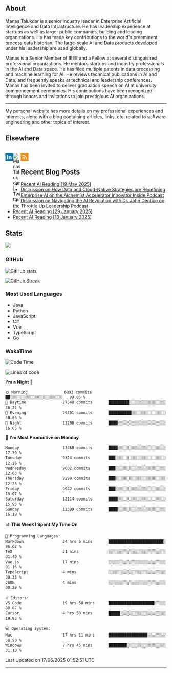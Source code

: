## About

Manas Talukdar is a senior industry leader in Enterprise Artificial Intelligence and Data Infrastructure. He has leadership experience at startups as well as larger public companies, building and leading organizations. He has made key contributions to the world's preeminent process data historian. The large-scale AI and Data products developed under his leadership are used globally.

Manas is a Senior Member of IEEE and a Fellow at several distinguished professional organizations. He mentors startups and industry professionals in the AI and Data space. He has filed multiple patents in data processing and machine learning for AI. He reviews technical publications in AI and Data, and frequently speaks at technical and leadership conferences. Manas has been invited to deliver graduation speech on AI at university commencement ceremonies. His contributions have been recognized through honors and invitations to join prestigious AI organizations.

---

My [personal website](https://manastalukdar.github.io/) has more details on my professional experiences and interests, along with a blog containing articles, links, etc. related to software engineering and other topics of interest.

## Elsewhere

</br>

<a href="https://www.linkedin.com/in/manastalukdar" target="_blank">
  <img align="left" alt="Manas Talukdar | Linkedin" width="24px" src="https://raw.githubusercontent.com/edent/SuperTinyIcons/master/images/svg/linkedin.svg" />
</a>
<a href="https://www.twitter.com/manastalukdar" target="_blank">
  <img align="left" alt="Manas Talukdar | Twitter" width="24px" src="https://github.com/TheDudeThatCode/TheDudeThatCode/blob/master/Assets/Twitter.svg" />
</a>
<a href="https://manastalukdar.github.io/" target="_blank">
  <img align="left" alt="Manas Talukdar | Website" width="24px" src="https://github.com/edent/SuperTinyIcons/blob/master/images/svg/rss.svg" />
</a>

</br>

## Recent Blog Posts

<!-- BLOG:START -->
- [Recent AI Reading [19 May 2025]](https://manastalukdar.github.io/blog/2025/05/19/recent-ai-reading-19-may-2025/)
- [Discussion on How Data and Cloud-Native Strategies are Redefining Enterprise AI on the Alchemist Accelerator Innovator Inside Podcast](https://manastalukdar.github.io/blog/2025/03/18/discussion-data-enterprise-ai-alchemist-accelerator-innovators-inside-podcast/)
- [Discussion on Navigating the AI Revolution with Dr. John Dentico on the Throttle Up Leadership Podcast](https://manastalukdar.github.io/blog/2025/03/07/discussion-ai-dr-john-dentico-throttle-up-leadership-podcast/)
- [Recent AI Reading [29 January 2025]](https://manastalukdar.github.io/blog/2025/01/29/recent-ai-reading-29-january-2025/)
- [Recent AI Reading [18 January 2025]](https://manastalukdar.github.io/blog/2025/01/18/recent-ai-reading-18-january-2025/)
<!-- BLOG:END -->

## Stats

![](https://komarev.com/ghpvc/?username=manastalukdar)

### GitHub

![GitHub stats](https://github-readme-stats.vercel.app/api?username=manastalukdar&show_icons=true&hide_border=true&hide_rank=true&hide_title=true&icon_color=79ff97&text_color=cecac3&bg_color=4d4b4b)

[![GitHub Streak](https://streak-stats.demolab.com?user=manastalukdar&hide_border=true&border_radius=4&date_format=M%20j%5B%2C%20Y%5D&background=4D4B4B)](https://git.io/streak-stats)

### Most Used Languages

- Java
- Python
- JavaScript
- C#
- Vue
- TypeScript
- Go

<!--
![Top Langs](https://github-readme-stats.vercel.app/api/top-langs/?username=manastalukdar&layout=compact&hide_border=true&hide_title=true&icon_color=79ff97&text_color=cecac3&bg_color=4d4b4b)
-->

### WakaTime

<!--START_SECTION:waka-->
![Code Time](http://img.shields.io/badge/Code%20Time-5%2C701%20hrs%2013%20mins-blue)

![Lines of code](https://img.shields.io/badge/From%20Hello%20World%20I%27ve%20Written-21.5%20million%20lines%20of%20code-blue)

**I'm a Night 🦉** 

```text
🌞 Morning                6893 commits        ██░░░░░░░░░░░░░░░░░░░░░░░   09.06 % 
🌆 Daytime                27548 commits       █████████░░░░░░░░░░░░░░░░   36.22 % 
🌃 Evening                29401 commits       ██████████░░░░░░░░░░░░░░░   38.66 % 
🌙 Night                  12208 commits       ████░░░░░░░░░░░░░░░░░░░░░   16.05 % 
```
📅 **I'm Most Productive on Monday** 

```text
Monday                   13460 commits       ████░░░░░░░░░░░░░░░░░░░░░   17.70 % 
Tuesday                  9324 commits        ███░░░░░░░░░░░░░░░░░░░░░░   12.26 % 
Wednesday                9602 commits        ███░░░░░░░░░░░░░░░░░░░░░░   12.63 % 
Thursday                 9299 commits        ███░░░░░░░░░░░░░░░░░░░░░░   12.23 % 
Friday                   9942 commits        ███░░░░░░░░░░░░░░░░░░░░░░   13.07 % 
Saturday                 12114 commits       ████░░░░░░░░░░░░░░░░░░░░░   15.93 % 
Sunday                   12309 commits       ████░░░░░░░░░░░░░░░░░░░░░   16.19 % 
```


📊 **This Week I Spent My Time On** 

```text
💬 Programming Languages: 
Markdown                 24 hrs 6 mins       ████████████████████████░   96.62 % 
TeX                      21 mins             ░░░░░░░░░░░░░░░░░░░░░░░░░   01.40 % 
Vue.js                   17 mins             ░░░░░░░░░░░░░░░░░░░░░░░░░   01.16 % 
TypeScript               4 mins              ░░░░░░░░░░░░░░░░░░░░░░░░░   00.33 % 
JSON                     4 mins              ░░░░░░░░░░░░░░░░░░░░░░░░░   00.29 % 

🔥 Editors: 
VS Code                  19 hrs 58 mins      ████████████████████░░░░░   80.07 % 
Cursor                   4 hrs 58 mins       █████░░░░░░░░░░░░░░░░░░░░   19.93 % 

💻 Operating System: 
Mac                      17 hrs 11 mins      █████████████████░░░░░░░░   68.90 % 
Windows                  7 hrs 45 mins       ████████░░░░░░░░░░░░░░░░░   31.10 % 
```


 Last Updated on 17/06/2025 01:52:51 UTC
<!--END_SECTION:waka-->

---

<!--

**manastalukdar/manastalukdar** is a ✨ _special_ ✨ repository because its `README.md` (this file) appears on your GitHub profile.

Here are some ideas to get you started:

- 🔭 I’m currently working on ...
- 🌱 I’m currently learning ...
- 👯 I’m looking to collaborate on ...
- 🤔 I’m looking for help with ...
- 💬 Ask me about ...
- 📫 How to reach me: ...
- 😄 Pronouns: ...
- ⚡ Fun fact: ...
-->
